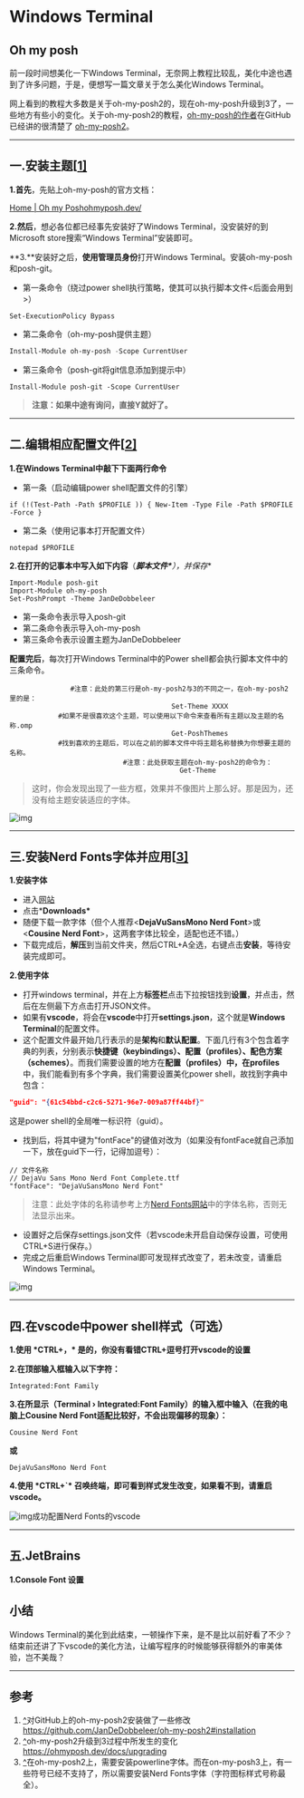 # Windows Terminal

## Oh my posh

前一段时间想美化一下Windows Terminal，无奈网上教程比较乱，美化中途也遇到了许多问题，于是，便想写一篇文章关于怎么美化Windows Terminal。

网上看到的教程大多数是关于oh-my-posh2的，现在oh-my-posh升级到3了，一些地方有些小的变化。关于oh-my-posh2的教程，[oh-my-posh的作者](https://github.com/JanDeDobbeleer)在GitHub已经讲的很清楚了 [oh-my-posh2](https://github.com/JanDeDobbeleer/oh-my-posh2)。

------

## 一.安装主题[[1\]](https://zhuanlan.zhihu.com/p/354603010#ref_1)

**1.首先**，先贴上oh-my-posh的官方文档：

[Home | Oh my Poshohmyposh.dev/](https://ohmyposh.dev/)

**2.然后**，想必各位都已经事先安装好了Windows Terminal，没安装好的到Microsoft store搜索“Windows Terminal”安装即可。

**3.**安装好之后，**使用管理员身份**打开Windows Terminal。安装oh-my-posh和posh-git。

- 第一条命令（绕过power shell执行策略，使其可以执行脚本文件<后面会用到>）

```text
Set-ExecutionPolicy Bypass
```

- 第二条命令（oh-my-posh提供主题）

```powershell
Install-Module oh-my-posh -Scope CurrentUser
```

- 第三条命令（posh-git将git信息添加到提示中）

```text
Install-Module posh-git -Scope CurrentUser
```

> **注意：如果中途有询问，直接Y就好了。**

------

## **二.编辑相应配置文件**[[2\]](https://zhuanlan.zhihu.com/p/354603010#ref_2)

**1.在Windows Terminal中敲下下面两行命令**

- 第一条（启动编辑power shell配置文件的引擎）

```text
if (!(Test-Path -Path $PROFILE )) { New-Item -Type File -Path $PROFILE -Force }
```

- 第二条（使用记事本打开配置文件）

```text
notepad $PROFILE
```

**2.在打开的记事本中写入如下内容**（***脚本文件\***）**，并保存**

```text
Import-Module posh-git
Import-Module oh-my-posh
Set-PoshPrompt -Theme JanDeDobbeleer
```

- 第一条命令表示导入posh-git
- 第二条命令表示导入oh-my-posh
- 第三条命令表示设置主题为JanDeDobbeleer

**配置完后**，每次打开Windows Terminal中的Power shell都会执行脚本文件中的三条命令。

```text
               #注意：此处的第三行是oh-my-posh2与3的不同之一，在oh-my-posh2里的是：
                                        Set-Theme XXXX
            #如果不是很喜欢这个主题，可以使用以下命令来查看所有主题以及主题的名称.omp
                                        Get-PoshThemes
            #找到喜欢的主题后，可以在之前的脚本文件中将主题名称替换为你想要主题的名称。
                            #注意：此处获取主题在oh-my-posh2的命令为：
                                          Get-Theme
```

> 这时，你会发现出现了一些方框，效果并不像图片上那么好。那是因为，还没有给主题安装适应的字体。

![img](../.vuepress/public/img/v2-6744a2687f6245fcf3f7dd5b708228c7_720w.jpg)

------

## **三.安装Nerd Fonts字体并应用**[[3\]](https://zhuanlan.zhihu.com/p/354603010#ref_3)

**1.安装字体**

- 进入[网站](https://www.nerdfonts.com/)
- 点击***Downloads\***
- 随便下载一款字体（但个人推荐<**DejaVuSansMono Nerd Font**>或<**Cousine Nerd Font**>，这两套字体比较全，适配也还不错。）
- 下载完成后，**解压**到当前文件夹，然后CTRL+A全选，右键点击**安装**，等待安装完成即可。

**2.使用字体**

- 打开windows terminal，并在上方**标签栏**点击下拉按钮找到**设置**，并点击，然后在左侧最下方点击打开JSON文件。
- 如果有**vscode**，将会在**vscode**中打开**settings.json**，这个就是**Windows Terminal**的配置文件。
- 这个配置文件最开始几行表示的是**架构**和**默认配置**。下面几行有3个包含着字典的列表，分别表示**快捷键（keybindings）、配置（profiles）、配色方案（schemes）**。而我们需要设置的地方在**配置（profiles）**中，在**profiles**中，我们能看到有多个字典，我们需要设置美化power shell，故找到字典中包含：

```json
"guid": "{61c54bbd-c2c6-5271-96e7-009a87ff44bf}"
```

这是power shell的全局唯一标识符（guid）。

- 找到后，将其中键为"fontFace"的键值对改为（如果没有fontFace就自己添加一下，放在guid下一行，记得加逗号）：

```text
// 文件名称
// DejaVu Sans Mono Nerd Font Complete.ttf
"fontFace": "DejaVuSansMono Nerd Font"
```

> 注意：此处字体的名称请参考上方[Nerd Fonts网站](https://www.nerdfonts.com/font-downloads)中的字体名称，否则无法显示出来。

- 设置好之后保存settings.json文件（若vscode未开启自动保存设置，可使用CTRL+S进行保存。）
- 完成之后重启Windows Terminal即可发现样式改变了，若未改变，请重启Windows Terminal。

![img](../.vuepress/public/img/v2-bb147db11591117a813cfce658d0027e_720w.jpg "成功配置Nerd Fonts的power shell")

------

## 四.在vscode中power shell样式（可选）

**1.使用 \*CTRL+，\* 是的，你没有看错CTRL+逗号打开vscode的设置**

**2.在顶部输入框输入以下字符：**

```text
Integrated:Font Family
```

**3.在所显示（Terminal › Integrated:Font Family）的输入框中输入（在我的电脑上Cousine Nerd Font适配比较好，不会出现偏移的现象）：**

```text
Cousine Nerd Font
```

**或**

```text
DejaVuSansMono Nerd Font
```

**4.使用 \*CTRL+`\* 召唤终端，即可看到样式发生改变，如果看不到，请重启vscode。**

![img](../.vuepress/public/img/v2-d77e3576b75b92c4156cc4bfa11c96f8_720w.jpg)成功配置Nerd Fonts的vscode

------
## 五.JetBrains
**1.Console Font 设置**

## 小结

Windows Terminal的美化到此结束，一顿操作下来，是不是比以前好看了不少？结束前还讲了下vscode的美化方法，让编写程序的时候能够获得额外的审美体验，岂不美哉？

------



## 参考

1. [^](https://zhuanlan.zhihu.com/p/354603010#ref_1_0)对GitHub上的oh-my-posh2安装做了一些修改 https://github.com/JanDeDobbeleer/oh-my-posh2#installation
2. [^](https://zhuanlan.zhihu.com/p/354603010#ref_2_0)oh-my-posh2升级到3过程中所发生的变化 https://ohmyposh.dev/docs/upgrading
3. [^](https://zhuanlan.zhihu.com/p/354603010#ref_3_0)在oh-my-posh2上，需要安装powerline字体。而在on-my-posh3上，有一些符号已经不支持了，所以需要安装Nerd Fonts字体（字符图标样式号称最全）。




